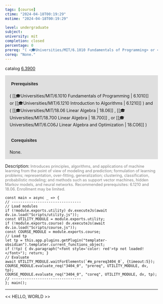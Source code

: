 ```yaml
---
tags: [course]
ctime: "2024-04-18T00:19:29"
mstime: "2024-04-18T00:19:29"

level: undergraduate
subject: 
university: mit
completion: closed
percentage: 0
prereq: "( <🎓Universities/MIT/6.1010 Fundamentals of Programming> or <🎓Universities/MIT/6.1210 Introduction to Algorithms> ) and ( <🎓Universities/MIT/18.06 Linear Algebra> , <🎓Universities/MIT/18.700 Linear Algebra> , or <🎓Universities/MIT/6.C06J Linear Algebra and Optimization> )"
coreq: "None."
---
```


catalog [6.3900](http://student.mit.edu/catalog/m6c.html#6.3900)

<span style="display: block; padding: 15px; background-color: rgb(100, 100, 100, 0.2);"><font id="m_prereq3404_0" style="display: block; font-family: Arial, sans-serif; font-weight: bold; padding: 5px">Prerequisites</font><br><span id="prereq3404_0">( [[🎓Universities/MIT/6.1010 Fundamentals of Programming | 6.1010]] or [[🎓Universities/MIT/6.1210 Introduction to Algorithms | 6.1210]] ) and ( [[🎓Universities/MIT/18.06 Linear Algebra | 18.06]] , [[🎓Universities/MIT/18.700 Linear Algebra | 18.700]] , or [[🎓Universities/MIT/6.C06J Linear Algebra and Optimization | 18.C06]] )</span></span>
<span style="display: block; padding: 15px; background-color: rgb(100, 100, 100, 0.2);"><font id="m_coreq3404_0" style="display: block; font-family: Arial, sans-serif; font-weight: bold; padding: 5px">Corequisites</font><br><span id="coreq3404_0">None.</span></span>

<font style="">Description:</font>
<font style="color: grey; font-size: 0.8rem;">Introduces principles, algorithms, and applications of machine learning from the point of view of modeling and prediction; formulation of learning problems; representation, over-fitting, generalization; clustering, classification, probabilistic modeling; and methods such as support vector machines, hidden Markov models, and neural networks. Recommended prerequisites: 6.1210 and 18.06. Enrollment may be limited.</font>

```dataviewjs
const main = async _ => {
// --------------------------------
// Load modules
if (!module.exports.utility) dv.executeJs(await dv.io.load("Scripts/utility.js"));
const UTILITY_MODULE = module.exports.utility;
if (!module.exports.course) dv.executeJs(await dv.io.load("Scripts/course.js"));
const COURSE_MODULE = module.exports.course;
// Load tp
let tp = this.app.plugins.getPlugin("templater-obsidian").templater.current_functions_object;
if (!tp) { dv.paragraph("<font style='color: red'>tp not loaded!</font>"); return; }
// Evaluate
await UTILITY_MODULE.waitForElements(`#m_prereq3404_0`, {timeout:5});
COURSE_MODULE.evaluate_req("3404_0", "prereq", UTILITY_MODULE, dv, tp);
COURSE_MODULE.evaluate_req("3404_0", "coreq", UTILITY_MODULE, dv, tp);
// --------------------------------
}; main();
```

---

<< HELLO, WORLD >>
